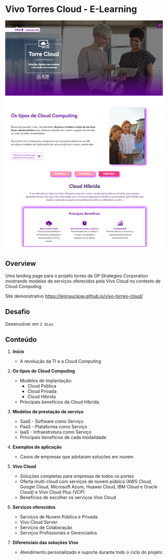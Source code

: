 # Vivo Torres Cloud - E-Learning

![Vivo Torres Cloud](https://github.com/LeonSuckow/vivo-torres-cloud/blob/main/src/assets/images/vivo-torres-cloud.png?raw=true)

## Overview

Uma landing page para o projeto torres da GP Strategies Corporation mostrando modelos de serviços oferecidos pela Vivo Cloud no contexto de Cloud Computing.

Site demonstrativo https://leonsuckow.github.io/vivo-torres-cloud/


## Desafio

Desenvolver em `2 dias`

## Conteúdo

1. **Início**
   - A revolução da TI e a Cloud Computing

2. **Os tipos de Cloud Computing**
   - Modelos de implantação:
     - Cloud Pública
     - Cloud Privada
     - Cloud Híbrida
   - Principais benefícios da Cloud Híbrida

3. **Modelos de prestação de serviço**
   - SaaS - Software como Serviço
   - PaaS - Plataforma como Serviço
   - IaaS - Infraestrutura como Serviço
   - Principais benefícios de cada modalidade

4. **Exemplos de aplicação**
   - Casos de empresas que adotaram soluções em nuvem

5. **Vivo Cloud**
   - Soluções completas para empresas de todos os portes
   - Oferta multi-cloud com serviços de nuvem pública (AWS Cloud, Google Cloud, Microsoft Azure, Huawei Cloud, IBM Cloud e Oracle Cloud) e Vivo Cloud Plus (VCP)
   - Benefícios de escolher os serviços Vivo Cloud

6. **Serviços oferecidos**
   - Serviços de Nuvem Pública e Privada
   - Vivo Cloud Server
   - Serviços de Colaboração
   - Serviços Profissionais e Gerenciados

7. **Diferenciais das soluções Vivo**
   - Atendimento personalizado e suporte durante todo o ciclo do projeto
